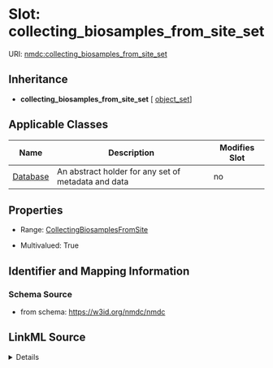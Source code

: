 # Slot: collecting_biosamples_from_site_set

URI: [nmdc:collecting_biosamples_from_site_set](https://w3id.org/nmdc/collecting_biosamples_from_site_set)




## Inheritance

* **collecting_biosamples_from_site_set** [ [object_set](object_set.md)]





## Applicable Classes

| Name | Description | Modifies Slot |
| --- | --- | --- |
[Database](Database.md) | An abstract holder for any set of metadata and data |  no  |







## Properties

* Range: [CollectingBiosamplesFromSite](CollectingBiosamplesFromSite.md)

* Multivalued: True





## Identifier and Mapping Information







### Schema Source


* from schema: https://w3id.org/nmdc/nmdc




## LinkML Source

<details>
```yaml
name: collecting_biosamples_from_site_set
from_schema: https://w3id.org/nmdc/nmdc
rank: 1000
mixins:
- object_set
domain: Database
multivalued: true
alias: collecting_biosamples_from_site_set
domain_of:
- Database
range: CollectingBiosamplesFromSite
inlined: true
inlined_as_list: true

```
</details>
